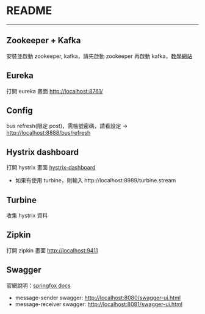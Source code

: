 # README #

---

## Zookeeper + Kafka ##

安裝並啟動 zookeeper, kafka，請先啟動 zookeeper 再啟動 kafka，[教學網站](https://blog.yowko.com/2017/03/windows-os-apache-kafka.html)

## Eureka ##

打開 eureka 畫面 [http://localhost:8761/](http://localhost:8761/)

## Config ##

bus refresh(限定 post)，需帳號密碼，請看設定 -> [http://localhost:8888/bus/refresh](http://localhost:8888/bus/refresh)

## Hystrix dashboard ##

打開 hystrix 畫面 [hystrix-dashboard](http://localhost:7777/hystrix)
* 如果有使用 turbine，則輸入 http://localhost:8989/turbine.stream

## Turbine ##

收集 hystrix 資料

## Zipkin ##

打開 zipkin 畫面 [http://localhost:9411](http://localhost:9411)

## Swagger ##

官網說明：[springfox docs](https://springfox.github.io/springfox/docs/current/)
* message-sender swagger: [http://localhost:8080/swagger-ui.html](http://localhost:8080/swagger-ui.html)
* message-receiver swagger: [http://localhost:8081/swagger-ui.html](http://localhost:8081/swagger-ui.html)
